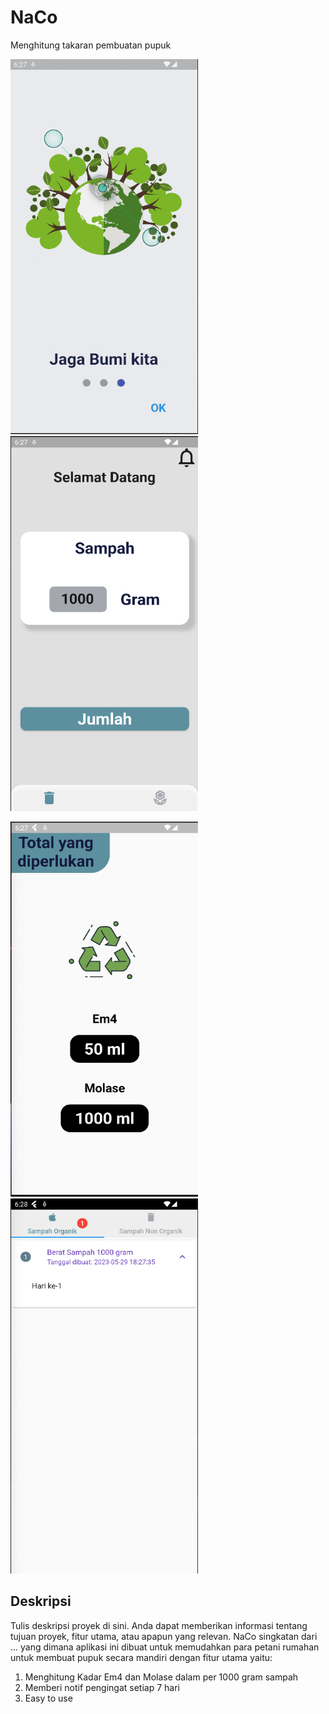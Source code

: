 # NaCo

Menghitung takaran pembuatan pupuk

<img src="https://github.com/kynov007/NaCo/blob/main/photos/Screenshot%202023-05-29%20at%2018.27.14.png" alt="Deskripsi Foto" width="300" height="600"> <img src="https://github.com/kynov007/NaCo/blob/main/photos/Screenshot%202023-05-29%20at%2018.27.36.png" alt="Deskripsi Foto" width="300" height="600">

<img src="https://github.com/kynov007/NaCo/blob/main/photos/Screenshot%202023-05-29%20at%2018.27.54.png" alt="Deskripsi Foto" width="300" height="600"> <img src="https://github.com/kynov007/NaCo/blob/main/photos/Screenshot%202023-05-29%20at%2018.28.12.png" alt="Deskripsi Foto" width="300" height="600">

## Deskripsi

Tulis deskripsi proyek di sini. Anda dapat memberikan informasi tentang tujuan proyek, fitur utama, atau apapun yang relevan.
NaCo singkatan dari ... yang dimana aplikasi ini dibuat untuk memudahkan para petani rumahan untuk membuat pupuk secara mandiri
dengan fitur utama yaitu:

1. Menghitung Kadar Em4 dan Molase dalam per 1000 gram sampah
2. Memberi notif pengingat setiap 7 hari
3. Easy to use

